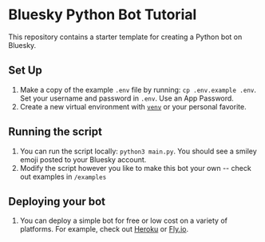 # Bluesky Python Bot Tutorial

This repository contains a starter template for creating a Python bot on Bluesky.

## Set Up

1. Make a copy of the example `.env` file by running: `cp .env.example .env`. Set your username and password in `.env`. Use an App Password.
2. Create a new virtual environment with [`venv`](https://packaging.python.org/en/latest/guides/installing-using-pip-and-virtual-environments/) or your personal favorite.

## Running the script 
1. You can run the script locally: `python3 main.py`. You should see a smiley emoji posted to your Bluesky account. 
2. Modify the script however you like to make this bot your own -- check out examples in `/examples`

## Deploying your bot
1. You can deploy a simple bot for free or low cost on a variety of platforms. For example, check out [Heroku](https://devcenter.heroku.com/articles/github-integration) or [Fly.io](https://fly.io/docs/reference/fly-launch/).

